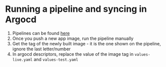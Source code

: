 # Running a pipeline and syncing in Argocd

  1. Pipelines can be found [here](https://dev.azure.com/agrimetricsdsp/DSPApps/_build)
  2. Once you push a new app image, run the pipeline manually
  3. Get the tag of the newly built image - it is the one shown on the pipeline, ignore the last letter/number
  4. In argocd descriptors, replace the value of the image tag in `values-live.yaml` and `values-test.yaml`
